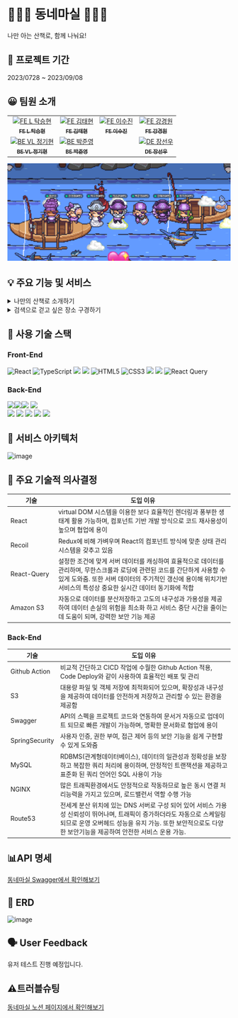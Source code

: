 # 🏃🏻‍♀️ 동네마실 🏃🏻‍♀️ 
나만 아는 산책로, 함께 나눠요!

## 📆 프로젝트 기간
2023/0728 ~ 2023/09/08

## 😀 팀원 소개
<table>
  <tbody>
    <tr>
      <td align="center"><a href="https://github.com/makepin2r"><img src="https://github.com/makepin2r.png" width="100px;" alt="FE L 탁승현"/><br /><sub><b>FE L 탁승현</b></sub></a></td>
      <td align="center"><a href="https://github.com/taehyunkim3"><img src="https://github.com/taehyunkim3.png" width="100px;" alt="FE 김태현"/><br /><sub><b>FE 김태현</b></sub></a></td>
      <td align="center"><a href="https://github.com/soolovepat"><img src="https://github.com/soolovepat.png" width="100px;" alt="FE 이수진"/><br /><sub><b>FE 이수진</b></sub></a></td>
      <td align="center"><a href="https://github.com/Kang-Gyeongwon"><img src="https://github.com/Kang-Gyeongwon.png" width="100px;" alt="FE 강경원"/><br /><sub><b>FE 강경원</b></sub></a></td>
     <tr/>
       <td align="center"><a href="https://github.com/codegyeon"><img src="https://github.com/codegyeon.png" width="100px;" alt="BE VL 정기현"/><br /><sub><b>BE VL 정기현</b></sub></a></td>
       <td align="center"><a href="https://github.com/junyoung93"><img src="https://github.com/junyoung93.png" width="100px;" alt="BE 박준영"/><br /><sub><b>BE 박준영</b></sub></a></td>
       <td align="center"></td>
        <td align="center"><a href="https://github.com/sunny2you"><img src="https://github.com/sunny2you.png" width="100px;" alt="DE 장선우"/><br /><sub><b>DE 장선우</b></sub></a></td>
      </tr>
  </tbody>
</table>

<img src="https://github.com/DongneMashil/.github/blob/main/images/img-3jo-jjangjjangman.png?raw=true">

## 💡 주요 기능 및 서비스
<details>
<summary>나만의 산책로 소개하기</summary>
- 내가 산책한 위치와 멋진 사진, 동영상을 공유할 수 있어요.
  자유롭게 태그를 선택해 산책의 분위기까지 표현해보세요!
</details>
<details>
<summary>검색으로 걷고 싶은 장소 구경하기</summary>
- 걷고 싶은 장소명을 검색해서 다른 사람들이 올린 글들을 구경해보세요.
  리뷰가 있는 장소를 지도로 간편하게 확인할 수도 있어요.
</details>

  
## 🔧 사용 기술 스택
### Front-End
![React](https://img.shields.io/badge/react-%2320232a.svg?style=for-the-badge&logo=react&logoColor=%2361DAFB) 
![TypeScript](https://img.shields.io/badge/typescript-%23007ACC.svg?style=for-the-badge&logo=typescript&logoColor=white) 
<img src="https://img.shields.io/badge/styled components-DB7093?style=for-the-badge&logo=styled-components&logoColor=white"/>
<img src="https://img.shields.io/badge/Recoil-3578E5?style=for-the-badge&logo=recoil&logoColor=white">
![HTML5](https://img.shields.io/badge/html5-%23E34F26.svg?style=for-the-badge&logo=html5&logoColor=white) 
![CSS3](https://img.shields.io/badge/css3-%231572B6.svg?style=for-the-badge&logo=css3&logoColor=white) 
<img src="https://img.shields.io/badge/ReactRouter-CA4245?style=for-the-badge&logo=reactrouter&logoColor=white">
<img src="https://img.shields.io/badge/Axios-5A29E4?style=for-the-badge&logo=axios&logoColor=white">
![React Query](https://img.shields.io/badge/-React%20Query-FF4154?style=for-the-badge&logo=react%20query&logoColor=white)

### Back-End
<img src="https://img.shields.io/badge/JAVA-orange?style=for-the-badge"><img src="https://img.shields.io/badge/Gradle-02303A?style=for-the-badge&logo=gradle&logoColor=white"><img src="https://img.shields.io/badge/Sping Boot-6DB33F?style=for-the-badge&logo=Spring Boot&logoColor=white">
<img src="https://img.shields.io/badge/Spring Security-569A31?style=for-the-badge&logo=springsecurity&logoColor=white"><br>
<img src="https://img.shields.io/badge/AWS S3-569A31?style=for-the-badge&logo=amazons3&logoColor=white">
<img src="https://img.shields.io/badge/AWS EC2-FF9900?style=for-the-badge&logo=amazonec2&logoColor=white">
<img src="https://img.shields.io/badge/AWS RDS-527FFF?style=for-the-badge&logo=amazonrds&logoColor=white">
<img src="https://img.shields.io/badge/Github actions-2088FF?style=for-the-badge&logo=githubactions&logoColor=white">
<img src="https://img.shields.io/badge/MySQL-4479A1?style=for-the-badge&logo=MySQL&logoColor=white">

## 📐 서비스 아키텍처
![image](https://github.com/DongneMashil/.github/assets/39889583/e1169751-82e0-42be-8181-748763b254ce)

## 💭 주요 기술적 의사결정
|기술|도입 이유|
|---------------|-----------------------------------------------------------------------------------------------|
|React&nbsp;&nbsp;&nbsp;&nbsp;&nbsp;&nbsp;&nbsp;&nbsp;&nbsp;&nbsp;&nbsp;&nbsp;&nbsp;&nbsp;&nbsp;| virtual DOM 시스템을 이용한 보다 효율적인 렌더링과 풍부한 생태계 활용 가능하며, 컴포넌트 기반 개발 방식으로 코드 재사용성이 높으며 협업에 용이|
|Recoil|Redux에 비해 가벼우며 React의 컴포넌트 방식에 맞춘 상태 관리 시스템을 갖추고 있음|
|React-Query|설정한 조건에 맞게 서버 데이터를 캐싱하여 효율적으로 데이터를 관리하며, 무한스크롤과 로딩에 관련된 코드를 간단하게 사용할 수 있게 도와줌. 또한 서버 데이터의 주기적인 갱신에 용이해 위치기반 서비스의 특성상 중요한 실시간 데이터 동기화에 적합|
|Amazon S3|자동으로 데이터를 분산저장하고 고도의 내구성과 가용성을 제공하여 데이터 손실의 위험을 최소화 하고 서비스 중단 시간을 줄이는데 도움이 되며, 강력한 보안 기능 제공|

### Back-End
|기술|도입 이유|
|---------------|-----------------------------------------------------------------------------------------------|
|Github Action| 비교적 간단하고 CICD 작업에 수월한 Github Action 적용, Code Deploy와 같이 사용하여 효율적인 배포 및 관리|
|S3|대용량 파일 및 객체 저장에 최적화되어 있으며, 확장성과 내구성을 제공하여 데이터를 안전하게 저장하고 관리할 수 있는 환경을 제공함|
|Swagger|API의 스펙을 프로젝트 코드와 연동하여 문서거 자동으로 업데이트 되므로 빠른 개발이 가능하며, 명확한 문서화로 협업에 용이|
|SpringSecurity|사용자 인증, 권한 부여, 접근 제어 등의 보안 기능을 쉽게 구현할 수 있게 도와줌|
|MySQL|RDBMS(관계형데이터베이스), 데이터의 일관성과 정확성을 보장하고 복잡한 쿼리 처리에 용이하며, 안정적인 트랜잭션을 제공하고 표준화 된 쿼리 언어인 SQL 사용이 가능|
|NGINX|많은 트래픽환경에서도 안정적으로 작동하므로 높은 동시 연결 처리능력을 가지고 있으며, 로드밸런서 역할 수행 가능|
|Route53|전세계 분산 위치에 있는 DNS 서버로 구성 되어 있어 서비스 가용성 신뢰성이 뛰어나며, 트래픽이 증가하더라도 자동으로 스케일링 되므로 운영 오버헤드 성능을 유지 가능. 또한 보안적으로도 다양한 보안기능을 제공하여 안전한 서비스 운용 가능.|

## 📊API 명세
[동네마실 Swagger에서 확인해보기](https://fate-starfish-b23.notion.site/adfd01d3d12a465095c39b7e1a8f796a?v=c4c7b5d149e846bdb61357331bf241ed](https://testggyeon.shop/swagger-ui/index.html#/)https://testggyeon.shop/swagger-ui/index.html#/)

## 📏 ERD
![image](https://github.com/DongneMashil/.github/assets/39889583/61c832a5-b278-4d3f-8dfa-736add563e3a)

## 🗣️ User Feedback
유저 테스트 진행 예정입니다.

## ⚠️트러블슈팅
[동네마실 노션 페이지에서 확인해보기](https://abounding-crow-bb3.notion.site/SNS-20ce83a6281a41b399d18bff01769fc1?pvs=4)
